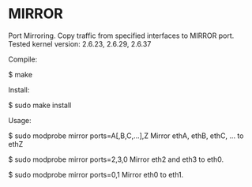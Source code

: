 MIRROR
======

Port Mirroring. Copy traffic from specified interfaces to MIRROR port.
Tested kernel version: 2.6.23, 2.6.29, 2.6.37

Compile:

$ make

Install:

$ sudo make install

Usage:

$ sudo modprobe mirror ports=A[,B,C,...],Z
Mirror ethA, ethB, ethC, ... to ethZ

$ sudo modprobe mirror ports=2,3,0
Mirror eth2 and eth3 to eth0.

$ sudo modprobe mirror ports=0,1
Mirror eth0 to eth1.
